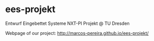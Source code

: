 ees-projekt
===========

Entwurf Eingebettet Systeme NXT-PI Projekt @ TU Dresden

Webpage of our project: http://marcos-pereira.github.io/ees-projekt/
